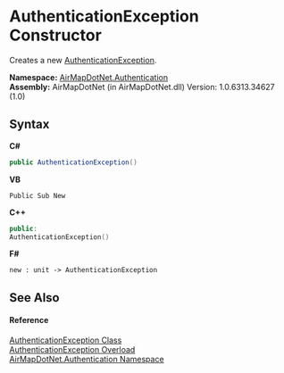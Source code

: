 # AuthenticationException Constructor 
 

Creates a new <a href="T_AirMapDotNet_Authentication_AuthenticationException">AuthenticationException</a>.

**Namespace:**&nbsp;<a href="N_AirMapDotNet_Authentication">AirMapDotNet.Authentication</a><br />**Assembly:**&nbsp;AirMapDotNet (in AirMapDotNet.dll) Version: 1.0.6313.34627 (1.0)

## Syntax

**C#**<br />
``` C#
public AuthenticationException()
```

**VB**<br />
``` VB
Public Sub New
```

**C++**<br />
``` C++
public:
AuthenticationException()
```

**F#**<br />
``` F#
new : unit -> AuthenticationException
```


## See Also


#### Reference
<a href="T_AirMapDotNet_Authentication_AuthenticationException">AuthenticationException Class</a><br /><a href="Overload_AirMapDotNet_Authentication_AuthenticationException__ctor">AuthenticationException Overload</a><br /><a href="N_AirMapDotNet_Authentication">AirMapDotNet.Authentication Namespace</a><br />